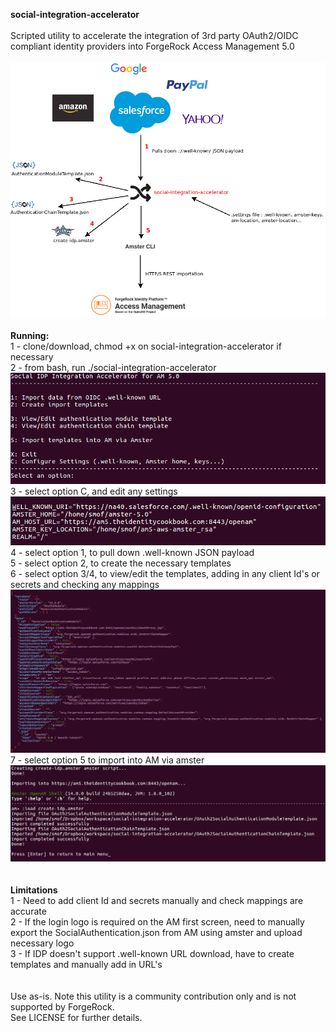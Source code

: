 <b>social-integration-accelerator</b>
<br/>
<br/>
Scripted utility to accelerate the integration of 3rd party OAuth2/OIDC compliant identity providers into ForgeRock Access Management 5.0 
<br/>
<br/>
![ScreenShot](./what-it-is.png)
<br/>
<br/>
<b>Running: </b>
<br/>
1 - clone/download, chmod +x on social-integration-accelerator if necessary <br/>
2 - from bash, run ./social-integration-accelerator <br/>
![ScreenShot](./menu.png) <br/>
3 - select option C, and edit any settings <br/>
![ScreenShot](./settings.png) <br/>
4 - select option 1, to pull down .well-known JSON payload <br/>
5 - select option 2, to create the necessary templates <br/>
6 - select option 3/4, to view/edit the templates, adding in any client Id's or secrets and checking any mappings  <br/>
![ScreenShot](./auth-module-template.png) <br/>
7 - select option 5 to import into AM via amster
![ScreenShot](./amster-import.png) <br/>
<br/>
<br/>
<b>Limitations</b><br/>
1 - Need to add client Id and secrets manually and check mappings are accurate <br/>
2 - If the login logo is required on the AM first screen, need to manually export the SocialAuthentication.json from AM using amster and upload necessary logo <br/>
3 - If IDP doesn't support .well-known URL download, have to create templates and manually add in URL's <br/>
<br/>
<br/>
Use as-is.  Note this utility is a community contribution only and is not supported by ForgeRock.
<br/>
See LICENSE for further details.
<br/>

